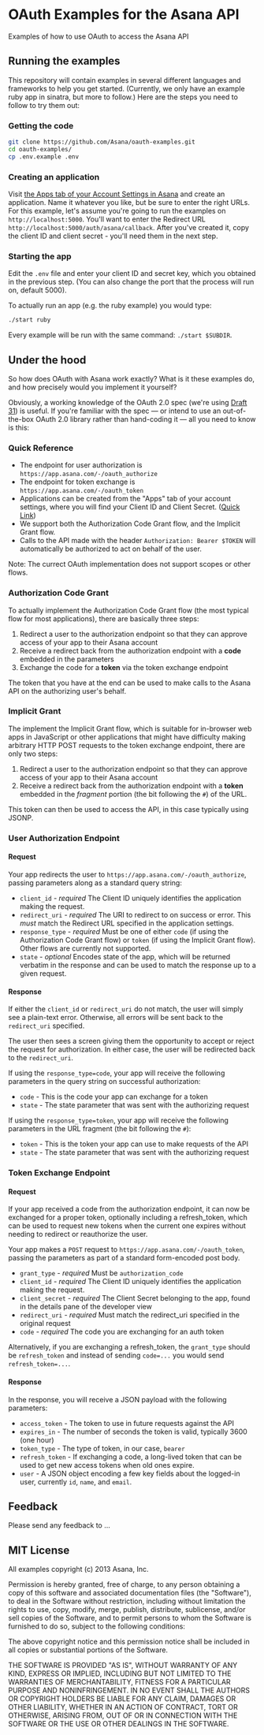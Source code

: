 # OAuth Examples for the Asana API

Examples of how to use OAuth to access the Asana API

## Running the examples

This repository will contain examples in several different languages and frameworks to help you get started. (Currently, we only have an example ruby app in sinatra, but more to follow.) Here are the steps you need to follow to try them out:

### Getting the code

```bash
git clone https://github.com/Asana/oauth-examples.git
cd oauth-examples/
cp .env.example .env
```

### Creating an application

Visit [the Apps tab of your Account Settings in Asana](https://app.asana.com/-/account_api) and create an application. Name it whatever you like, but be sure to enter the right URLs. For this example, let's assume you're going to run the examples on `http://localhost:5000`.  You'll want to enter the Redirect URL `http://localhost:5000/auth/asana/callback`.  After you've created it, copy the client ID and client secret - you'll need them in the next step.

### Starting the app

Edit the `.env` file and enter your client ID and secret key, which you obtained in the previous step. (You can also change the port that the process will run on, default 5000).

To actually run an app (e.g. the ruby example) you would type:

```bash
./start ruby
```

Every example will be run with the same command: `./start $SUBDIR`.

## Under the hood

So how does OAuth with Asana work exactly? What is it these examples do, and how precisely would you implement it yourself?

Obviously, a working knowledge of the OAuth 2.0 spec (we're using [Draft 31](http://tools.ietf.org/html/draft-ietf-oauth-v2-31)) is useful. If you're familiar with the spec — or intend to use an out-of-the-box OAuth 2.0 library rather than hand-coding it — all you need to know is this:

### Quick Reference

* The endpoint for user authorization is `https://app.asana.com/-/oauth_authorize`
* The endpoint for token exchange is `https://app.asana.com/-/oauth_token`
* Applications can be created from the "Apps" tab of your account settings, where you will find your Client ID and Client Secret. ([Quick Link](https://app.asana.com/-/account_api))
* We support both the Authorization Code Grant flow, and the Implicit Grant flow.
* Calls to the API made with the header `Authorization: Bearer $TOKEN` will automatically be authorized to act on behalf of the user.

Note: The currect OAuth implementation does not support scopes or other flows.

### Authorization Code Grant

To actually implement the Authorization Code Grant flow (the most typical flow for most applications), there are basically three steps:

1. Redirect a user to the authorization endpoint so that they can approve access of your app to their Asana account
2. Receive a redirect back from the authorization endpoint with a **code** embedded in the parameters
3. Exchange the code for a **token** via the token exchange endpoint

The token that you have at the end can be used to make calls to the Asana API on the authorizing user's behalf.

### Implicit Grant

The implement the Implicit Grant flow, which is suitable for in-browser web apps in JavaScript or other applications that might have difficulty making arbitrary HTTP POST requests to the token exchange endpoint, there are only two steps:

1. Redirect a user to the authorization endpoint so that they can approve access of your app to their Asana account
2. Receive a redirect back from the authorization endpoint with a **token** embedded in the *fragment* portion (the bit following the `#`) of the URL.

This token can then be used to access the API, in this case typically using JSONP.

### User Authorization Endpoint

#### Request

Your app redirects the user to `https://app.asana.com/-/oauth_authorize`, passing parameters along as a standard query string:

* `client_id` - *required* The Client ID uniquely identifies the application making the request.
* `redirect_uri` - *required* The URI to redirect to on success or error. This *must* match the Redirect URL specified in the application settings.
* `response_type` - *required* Must be one of either `code` (if using the Authorization Code Grant flow) or `token` (if using the Implicit Grant flow). Other flows are currently not supported.
* `state` - *optional* Encodes state of the app, which will be returned verbatim in the response and can be used to match the response up to a given request.

#### Response

If either the `client_id` or `redirect_uri` do not match, the user will simply see a plain-text error. Otherwise, all errors will be sent back to the `redirect_uri` specified.

The user then sees a screen giving them the opportunity to accept or reject the request for authorization. In either case, the user will be redirected back to the `redirect_uri`.

If using the `response_type=code`, your app will receive the following parameters in the query string on successful authorization:

* `code` - This is the code your app can exchange for a token
* `state` - The state parameter that was sent with the authorizing request

If using the `response_type=token`, your app will receive the following parameters in the URL fragment (the bit following the `#`):

* `token` - This is the token your app can use to make requests of the API
* `state` - The state parameter that was sent with the authorizing request

### Token Exchange Endpoint

#### Request

If your app received a code from the authorization endpoint, it can now be exchanged for a proper token, optionally including a refresh_token, which can be used to request new tokens when the current one expires without needing to redirect or reauthorize the user.

Your app makes a `POST` request to `https://app.asana.com/-/oauth_token`, passing the parameters as part of a standard form-encoded post body.

* `grant_type` - *required* Must be `authorization_code`
* `client_id` - *required* The Client ID uniquely identifies the application making the request.
* `client_secret` - *required* The Client Secret belonging to the app, found in the details pane of the developer view
* `redirect_uri` - *required* Must match the redirect_uri specified in the original request
* `code` - *required* The code you are exchanging for an auth token

Alternatively, if you are exchanging a refresh_token, the `grant_type` should be `refresh_token` and instead of sending `code=...` you would send `refresh_token=...`.

#### Response

In the response, you will receive a JSON payload with the following parameters:

* `access_token` - The token to use in future requests against the API
* `expires_in` - The number of seconds the token is valid, typically 3600 (one hour)
* `token_type` - The type of token, in our case, `bearer`
* `refresh_token` - If exchanging a code, a long-lived token that can be used to get new access tokens when old ones expire.
* `user` - A JSON object encoding a few key fields about the logged-in user, currently `id`, `name`, and `email`.

## Feedback

Please send any feedback to ...

## MIT License

All examples copyright (c) 2013 Asana, Inc.

Permission is hereby granted, free of charge, to any person obtaining
a copy of this software and associated documentation files (the
"Software"), to deal in the Software without restriction, including
without limitation the rights to use, copy, modify, merge, publish,
distribute, sublicense, and/or sell copies of the Software, and to
permit persons to whom the Software is furnished to do so, subject to
the following conditions:

The above copyright notice and this permission notice shall be
included in all copies or substantial portions of the Software.

THE SOFTWARE IS PROVIDED "AS IS", WITHOUT WARRANTY OF ANY KIND,
EXPRESS OR IMPLIED, INCLUDING BUT NOT LIMITED TO THE WARRANTIES OF
MERCHANTABILITY, FITNESS FOR A PARTICULAR PURPOSE AND
NONINFRINGEMENT. IN NO EVENT SHALL THE AUTHORS OR COPYRIGHT HOLDERS BE
LIABLE FOR ANY CLAIM, DAMAGES OR OTHER LIABILITY, WHETHER IN AN ACTION
OF CONTRACT, TORT OR OTHERWISE, ARISING FROM, OUT OF OR IN CONNECTION
WITH THE SOFTWARE OR THE USE OR OTHER DEALINGS IN THE SOFTWARE.
